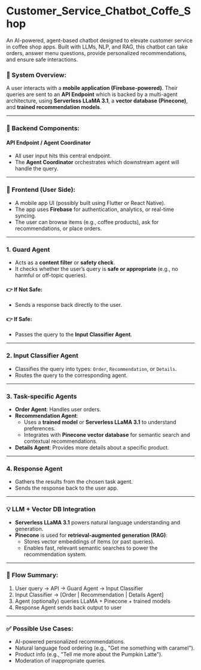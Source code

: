 # Customer_Service_Chatbot_Coffe_Shop
An AI-powered, agent-based chatbot designed to elevate customer service in coffee shop apps. Built with LLMs, NLP, and RAG, this chatbot can take orders, answer menu questions, provide personalized recommendations, and ensure safe interactions.


### **🧠 System Overview:**
A user interacts with a **mobile application (Firebase-powered)**. Their queries are sent to an **API Endpoint** which is backed by a multi-agent architecture, using **Serverless LLaMA 3.1**, a **vector database (Pinecone)**, and **trained recommendation models**.

---

### **🧠 Backend Components:**

#### **API Endpoint / Agent Coordinator**
- All user input hits this central endpoint.
- The **Agent Coordinator** orchestrates which downstream agent will handle the query.

---

### **📱 Frontend (User Side):**
- A mobile app UI (possibly built using Flutter or React Native).
- The app uses **Firebase** for authentication, analytics, or real-time syncing.
- The user can browse items (e.g., coffee products), ask for recommendations, or place orders.

---


### **1. Guard Agent**
- Acts as a **content filter** or **safety check**.
- It checks whether the user’s query is **safe or appropriate** (e.g., no harmful or off-topic queries).

#### 👉 If **Not Safe**:
- Sends a response back directly to the user.

#### 👉 If **Safe**:
- Passes the query to the **Input Classifier Agent**.

---

### **2. Input Classifier Agent**
- Classifies the query into types: `Order`, `Recommendation`, or `Details`.
- Routes the query to the corresponding agent.

---

### **3. Task-specific Agents**
- **Order Agent**: Handles user orders.
- **Recommendation Agent**: 
  - Uses a **trained model** or **Serverless LLaMA 3.1** to understand preferences.
  - Integrates with **Pinecone vector database** for semantic search and contextual recommendations.
- **Details Agent**: Provides more details about a specific product.

---

### **4. Response Agent**
- Gathers the results from the chosen task agent.
- Sends the response back to the user app.

---

### **💡 LLM + Vector DB Integration**
- **Serverless LLaMA 3.1** powers natural language understanding and generation.
- **Pinecone** is used for **retrieval-augmented generation (RAG)**:
  - Stores vector embeddings of items (or past queries).
  - Enables fast, relevant semantic searches to power the recommendation system.

---

### 🔁 **Flow Summary:**
1. User query → API → Guard Agent → Input Classifier
2. Input Classifier → [Order | Recommendation | Details Agent]
3. Agent (optionally) queries LLaMA + Pinecone + trained models
4. Response Agent sends back output to user

---

### **✅ Possible Use Cases:**
- AI-powered personalized recommendations.
- Natural language food ordering (e.g., "Get me something with caramel").
- Product info (e.g., "Tell me more about the Pumpkin Latte").
- Moderation of inappropriate queries.
